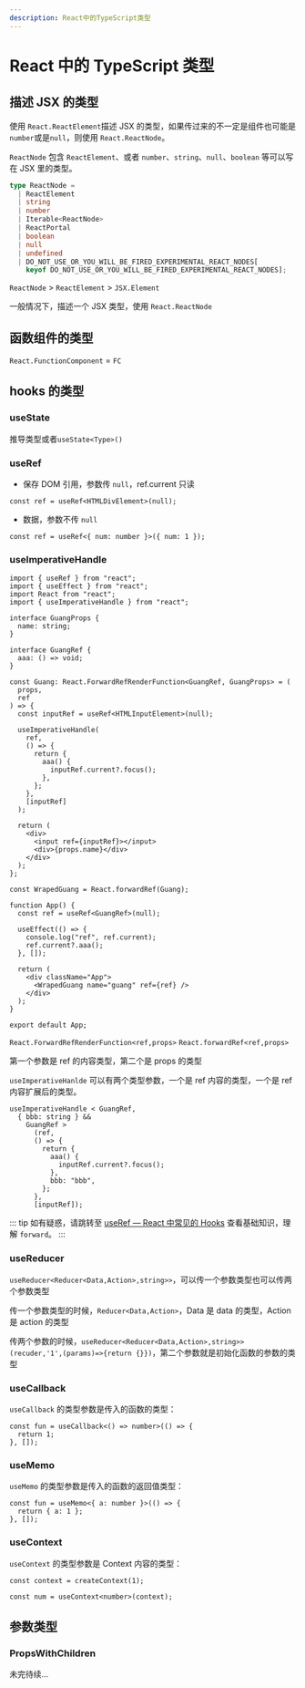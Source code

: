 ```yaml
---
description: React中的TypeScript类型
---
```


# React 中的 TypeScript 类型

## 描述 JSX 的类型

使用 `React.ReactElement`描述 JSX 的类型，如果传过来的不一定是组件也可能是`number`或是`null`，则使用 `React.ReactNode`。

`ReactNode` 包含 `ReactElement`、或者 `number`、`string`、`null`、`boolean` 等可以写在 JSX 里的类型。

```ts
type ReactNode =
  | ReactElement
  | string
  | number
  | Iterable<ReactNode>
  | ReactPortal
  | boolean
  | null
  | undefined
  | DO_NOT_USE_OR_YOU_WILL_BE_FIRED_EXPERIMENTAL_REACT_NODES[
    keyof DO_NOT_USE_OR_YOU_WILL_BE_FIRED_EXPERIMENTAL_REACT_NODES];
```

`ReactNode` > `ReactElement` > `JSX.Element`

一般情况下，描述一个 JSX 类型，使用 `React.ReactNode`

## 函数组件的类型

`React.FunctionComponent` = `FC`

## hooks 的类型

### useState

推导类型或者`useState<Type>()`

### useRef

- 保存 DOM 引用，参数传 `null`，ref.current 只读

```tsx
const ref = useRef<HTMLDivElement>(null);
```

- 数据，参数不传 `null`

```tsx
const ref = useRef<{ num: number }>({ num: 1 });
```

### useImperativeHandle

```tsx
import { useRef } from "react";
import { useEffect } from "react";
import React from "react";
import { useImperativeHandle } from "react";

interface GuangProps {
  name: string;
}

interface GuangRef {
  aaa: () => void;
}

const Guang: React.ForwardRefRenderFunction<GuangRef, GuangProps> = (
  props,
  ref
) => {
  const inputRef = useRef<HTMLInputElement>(null);

  useImperativeHandle(
    ref,
    () => {
      return {
        aaa() {
          inputRef.current?.focus();
        },
      };
    },
    [inputRef]
  );

  return (
    <div>
      <input ref={inputRef}></input>
      <div>{props.name}</div>
    </div>
  );
};

const WrapedGuang = React.forwardRef(Guang);

function App() {
  const ref = useRef<GuangRef>(null);

  useEffect(() => {
    console.log("ref", ref.current);
    ref.current?.aaa();
  }, []);

  return (
    <div className="App">
      <WrapedGuang name="guang" ref={ref} />
    </div>
  );
}

export default App;
```

`React.ForwardRefRenderFunction<ref,props>`
`React.forwardRef<ref,props>`

第一个参数是 ref 的内容类型，第二个是 props 的类型

`useImperativeHanlde` 可以有两个类型参数，一个是 ref 内容的类型，一个是 ref 内容扩展后的类型。

```tsx
useImperativeHandle < GuangRef,
  { bbb: string } &&
    GuangRef >
      (ref,
      () => {
        return {
          aaa() {
            inputRef.current?.focus();
          },
          bbb: "bbb",
        };
      },
      [inputRef]);
```

::: tip
如有疑惑，请跳转至 [useRef — React 中常见的 Hooks](../React/hooks.md#ref-从子组件传到父组件) 查看基础知识，理解 `forward`。
:::

### useReducer

`useReducer<Reducer<Data,Action>,string>>`，可以传一个参数类型也可以传两个参数类型

传一个参数类型的时候，`Reducer<Data,Action>`，Data 是 data 的类型，Action 是 action 的类型

传两个参数的时候，`useReducer<Reducer<Data,Action>,string>>(recuder,'1',(params)=>{return {}})`，第二个参数就是初始化函数的参数的类型

### useCallback

`useCallback` 的类型参数是传入的函数的类型：

```tsx
const fun = useCallback<() => number>(() => {
  return 1;
}, []);
```

### useMemo

`useMemo` 的类型参数是传入的函数的返回值类型：

```tsx
const fun = useMemo<{ a: number }>(() => {
  return { a: 1 };
}, []);
```

### useContext

`useContext` 的类型参数是 Context 内容的类型：

```tsx
const context = createContext(1);

const num = useContext<number>(context);
```

## 参数类型

### PropsWithChildren

未完待续...
